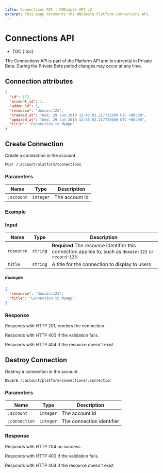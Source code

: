 ```yaml
---
title: Connections API | DNSimple API v2
excerpt: This page documents the DNSimple Platform Connections API.
---
```


# Connections API

* TOC
{:toc}

<note>
  The Connections API is part of the Platform API and is currently in Private Beta. During the Private Beta period changes may occur at any time.
</note>

## Connection attributes

~~~json
{
  "id": 172,
  "account_id": 1,
  "addon_id": 1,
  "resource": "domain:123",
  "created_at": "Wed, 29 Jun 2010 12:45:03.217725000 UTC +00:00",
  "updated_at": "Wed, 29 Jun 2010 12:45:03.217725000 UTC +00:00",
  "title": "Connection to MyApp"
}
~~~

## Create Connection

Create a connection in the account.

~~~
POST /:account/platform/connections
~~~

### Parameters

Name | Type | Description
-----|------|------------
`:account` | `integer` | The account id

### Example

### Input

Name | Type | Description
-----|------|------------
`resource` | `string` | **Required** The resource identifier this connection applies to, such as `domain:123` or `record:123`
`title` | `string` | A title for the connection to display to users

##### Example

~~~json
{
  "resource": "domain:123",
  "title": "Connection to MyApp"
}
~~~

### Response

Responds with HTTP 201, renders the connection.

Responds with HTTP 400 if the validation fails.

Responds with HTTP 404 if the resource doesn't exist.

## Destroy Connection

Destroy a connection in the account.

~~~
DELETE /:account/platform/connections/:connection
~~~

### Parameters

Name | Type | Description
-----|------|------------
`:account` | `integer` | The account id
`:connection` | `integer` | The connection identifier

### Response

Responds with HTTP 204 on success.

Responds with HTTP 400 if the validation fails.

Responds with HTTP 404 if the resource doesn't exist.
